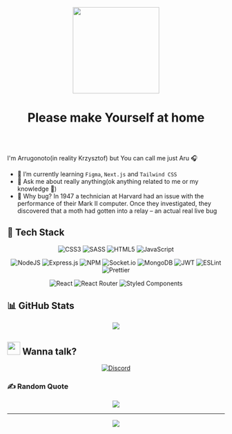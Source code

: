 <div align='center'> <img src='https://media.tenor.com/qA9u4ETE66MAAAAC/hello-there-kenobi.gif' width='200'> </div>

# <div align='center'>Please make Yourself at home</div>

<br>
<br>


I'm Arrugonoto(in reality Krzysztof) but You can call me just Aru :headphones:

- 🌱 I’m currently learning `Figma`, `Next.js` and `Tailwind CSS`
- 💬 Ask me about really anything(ok anything related to me or my knowledge :panda_face:)
- 🐛 Why bug? In 1947 a technician at Harvard had an issue with the performance of their Mark II computer.
     Once they investigated, they discovered that a moth had gotten into a relay – an actual real live bug


 

## :toolbox: Tech Stack
<div align="center">
  
![CSS3](https://img.shields.io/badge/css3-%231572B6.svg?style=for-the-badge&logo=css3&logoColor=white) ![SASS](https://img.shields.io/badge/SASS-CC6699.svg?style=for-the-badge&logo=sass&logoColor=white) ![HTML5](https://img.shields.io/badge/html5-%23E34F26.svg?style=for-the-badge&logo=html5&logoColor=white) ![JavaScript](https://img.shields.io/badge/javascript-%23323330.svg?style=for-the-badge&logo=javascript&logoColor=%23F7DF1E) 
  
![NodeJS](https://img.shields.io/badge/node.js-6DA55F?style=for-the-badge&logo=node.js&logoColor=white) ![Express.js](https://img.shields.io/badge/express.js-%23404d59.svg?style=for-the-badge&logo=express&logoColor=%2361DAFB) ![NPM](https://img.shields.io/badge/NPM-%23000000.svg?style=for-the-badge&logo=npm&logoColor=white) ![Socket.io](https://img.shields.io/badge/Socket.io-black?style=for-the-badge&logo=socket.io&badgeColor=010101) ![MongoDB](https://img.shields.io/badge/MongoDB-%234ea94b.svg?style=for-the-badge&logo=mongodb&logoColor=white) ![JWT](https://img.shields.io/badge/JWT-black?style=for-the-badge&logo=JSON%20web%20tokens) ![ESLint](https://img.shields.io/badge/ESLint-4B3263?style=for-the-badge&logo=eslint&logoColor=white) ![Prettier](https://img.shields.io/badge/Prettier-634c65?style=for-the-badge&logo=prettier&logoColor=#F7B93E) 
  
![React](https://img.shields.io/badge/react-%2320232a.svg?style=for-the-badge&logo=react&logoColor=%2361DAFB) ![React Router](https://img.shields.io/badge/React_Router-CA4245?style=for-the-badge&logo=react-router&logoColor=white) ![Styled Components](https://img.shields.io/badge/styled--components-DB7093?style=for-the-badge&logo=styled-components&logoColor=white)
 
 </div>

## 📊 GitHub Stats
<div align='center'>

![](https://github-readme-streak-stats.herokuapp.com/?user=Arrugonoto&theme=react&hide_border=false)
  
</div>

## <img src='https://emojis.slackmojis.com/emojis/images/1643511944/39656/fine.png?1643511944' width='30'>  Wanna talk?

<div align='center'>

[![Discord](https://img.shields.io/badge/Discord-%237289DA.svg?logo=discord&logoColor=white)](https://discord.gg/Arugonoto#2518)
  
</div>

### ✍️ Random Quote
<div align='center'>

![](https://quotes-github-readme.vercel.app/api?type=horizontal&theme=tokyonight)
  
</div>

---
<div align='center'>

[![](https://visitcount.itsvg.in/api?id=Arrugonoto&icon=7&color=1)](https://visitcount.itsvg.in)
  
</div>

<!-- Proudly created with GPRM ( https://gprm.itsvg.in ) -->
